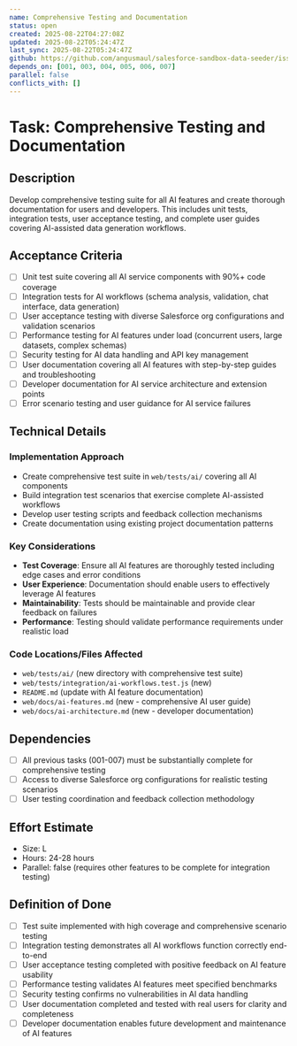 ```yaml
---
name: Comprehensive Testing and Documentation
status: open
created: 2025-08-22T04:27:08Z
updated: 2025-08-22T05:24:47Z
last_sync: 2025-08-22T05:24:47Z
github: https://github.com/angusmaul/salesforce-sandbox-data-seeder/issues/13
depends_on: [001, 003, 004, 005, 006, 007]
parallel: false
conflicts_with: []
---
```


# Task: Comprehensive Testing and Documentation

## Description
Develop comprehensive testing suite for all AI features and create thorough documentation for users and developers. This includes unit tests, integration tests, user acceptance testing, and complete user guides covering AI-assisted data generation workflows.

## Acceptance Criteria
- [ ] Unit test suite covering all AI service components with 90%+ code coverage
- [ ] Integration tests for AI workflows (schema analysis, validation, chat interface, data generation)
- [ ] User acceptance testing with diverse Salesforce org configurations and validation scenarios
- [ ] Performance testing for AI features under load (concurrent users, large datasets, complex schemas)
- [ ] Security testing for AI data handling and API key management
- [ ] User documentation covering all AI features with step-by-step guides and troubleshooting
- [ ] Developer documentation for AI service architecture and extension points
- [ ] Error scenario testing and user guidance for AI service failures

## Technical Details

### Implementation Approach
- Create comprehensive test suite in `web/tests/ai/` covering all AI components
- Build integration test scenarios that exercise complete AI-assisted workflows
- Develop user testing scripts and feedback collection mechanisms
- Create documentation using existing project documentation patterns

### Key Considerations
- **Test Coverage**: Ensure all AI features are thoroughly tested including edge cases and error conditions
- **User Experience**: Documentation should enable users to effectively leverage AI features
- **Maintainability**: Tests should be maintainable and provide clear feedback on failures
- **Performance**: Testing should validate performance requirements under realistic load

### Code Locations/Files Affected
- `web/tests/ai/` (new directory with comprehensive test suite)
- `web/tests/integration/ai-workflows.test.js` (new)
- `README.md` (update with AI feature documentation)
- `web/docs/ai-features.md` (new - comprehensive AI user guide)
- `web/docs/ai-architecture.md` (new - developer documentation)

## Dependencies
- [ ] All previous tasks (001-007) must be substantially complete for comprehensive testing
- [ ] Access to diverse Salesforce org configurations for realistic testing scenarios
- [ ] User testing coordination and feedback collection methodology

## Effort Estimate
- Size: L
- Hours: 24-28 hours
- Parallel: false (requires other features to be complete for integration testing)

## Definition of Done
- [ ] Test suite implemented with high coverage and comprehensive scenario testing
- [ ] Integration testing demonstrates all AI workflows function correctly end-to-end
- [ ] User acceptance testing completed with positive feedback on AI feature usability
- [ ] Performance testing validates AI features meet specified benchmarks
- [ ] Security testing confirms no vulnerabilities in AI data handling
- [ ] User documentation completed and tested with real users for clarity and completeness
- [ ] Developer documentation enables future development and maintenance of AI features